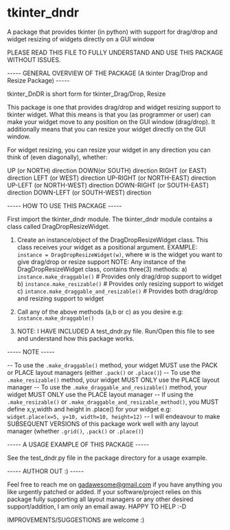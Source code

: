 # tkinter_dndr
A package that provides tkinter (in python) with support for drag/drop and widget resizing of widgets directly on a GUI window


PLEASE READ THIS FILE TO FULLY UNDERSTAND AND USE THIS PACKAGE WITHOUT ISSUES.

----- GENERAL OVERVIEW OF THE PACKAGE (A tkinter Drag/Drop and Resize Package) -----

tkinter_DnDR is short form for tkinter_Drag/Drop, Resize

This package is one that provides drag/drop and widget resizing support to tkinter widget. What this means is that you (as programmer or user) can make your widget move to any position on the GUI window (drag/drop). It additionally means that you can resize your widget directly on the GUI window.

For widget resizing, you can resize your widget in any direction you can think of (even diagonally), whether:

UP (or NORTH) direction
DOWN(or SOUTH) direction
RIGHT (or EAST) direction
LEFT (or WEST) direction
UP-RIGHT (or NORTH-EAST) direction
UP-LEFT (or NORTH-WEST) direction
DOWN-RIGHT (or SOUTH-EAST) direction
DOWN-LEFT (or SOUTH-WEST) direction


----- HOW TO USE THIS PACKAGE -----

First import the tkinter_dndr module.
The tkinter_dndr module contains a class called DragDropResizeWidget. 
1) Create an instance/object of the DragDropResizeWidget class. This class receives your widget as a positional argument.
EXAMPLE: ```instance = DragDropResizeWidget(w)```, where w is the widget you want to give drag/drop or resize support
NOTE: Any instance of the DragDropResizeWidget class, contains three(3) methods:
a) ```instance.make_draggable()``` # Provides only drag/drop support to widget
b) ```instance.make_resizable()``` # Provides only resizing support to widget
c) ```intance.make_draggable_and_resizable()``` # Provides both drag/drop and resizing support to widget
   
2) Call any of the above methods (a,b or c) as you desire
e.g: ```instance.make_draggable()```

3) NOTE: I HAVE INCLUDED A test_dndr.py file. Run/Open this file to see and understand how this package works.


----- NOTE -----

-- To use the ```.make_draggable()``` method, your widget MUST use the PACK or PLACE layout managers (either ```.pack()``` or ```.place()```)
-- To use the ```.make_resizable()``` method, your widget MUST ONLY use the PLACE layout manager
-- To use the ```.make_draggable_and_resizable()``` method, your widget MUST ONLY use the PLACE layout manager
-- If using the ```.make_resizable()``` or ```.make_draggable_and_resizable_method()```, you MUST define x,y,width and height in .place() for your widget
e.g: ```widget.place(x=5, y=10, width=10, height=12)```
-- I will endeavour to make SUBSEQUENT VERSIONS of this package work well with any layout manager (whether ```.grid()```, ```.pack()``` or ```.place()```)


----- A USAGE EXAMPLE OF THIS PACKAGE -----

See the test_dndr.py file in the package directory for a usage example.


----- AUTHOR OUT :) -----

Feel free to reach me on gadawesome@gmail.com if you have anything you like urgently patched or added. 
If your software/project relies on this package fully supporting all layout managers or any other desired support/addition, I am only an email away.
HAPPY TO HELP :-D

IMPROVEMENTS/SUGGESTIONS are welcome :)
